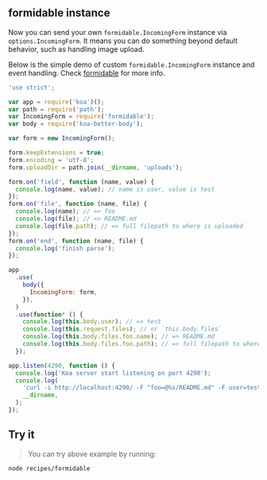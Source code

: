 ## formidable instance

Now you can send your own `formidable.IncomingForm` instance via
`options.IncomingForm`. It means you can do something beyond default behavior,
such as handling image upload.

Below is the simple demo of custom `formidable.IncomingForm` instance and event
handling. Check [formidable](https://github.com/felixge/node-formidable) for
more info.

```js
'use strict';

var app = require('koa')();
var path = require('path');
var IncomingForm = require('formidable');
var body = require('koa-better-body');

var form = new IncomingForm();

form.keepExtensions = true;
form.encoding = 'utf-8';
form.uploadDir = path.join(__dirname, 'uploads');

form.on('field', function (name, value) {
  console.log(name, value); // name is user, value is test
});
form.on('file', function (name, file) {
  console.log(name); // => foo
  console.log(file); // => README.md
  console.log(file.path); // => full filepath to where is uploaded
});
form.on('end', function (name, file) {
  console.log('finish parse');
});

app
  .use(
    body({
      IncomingForm: form,
    }),
  )
  .use(function* () {
    console.log(this.body.user); // => test
    console.log(this.request.files); // or `this.body.files`
    console.log(this.body.files.foo.name); // => README.md
    console.log(this.body.files.foo.path); // => full filepath to where is uploaded
  });

app.listen(4290, function () {
  console.log('Koa server start listening on port 4290');
  console.log(
    'curl -i http://localhost:4290/ -F "foo=@%s/README.md" -F user=test',
    __dirname,
  );
});
```

## Try it

> You can try above example by running:

```
node recipes/formidable
```
